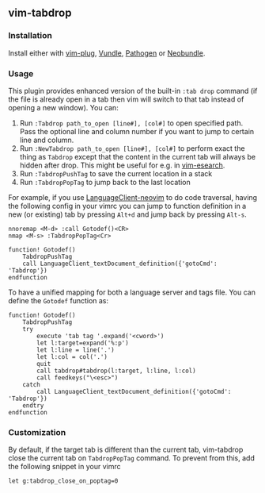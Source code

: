 ## vim-tabdrop

### Installation
Install either with [vim-plug](https://github.com/junegunn/vim-plug), [Vundle](https://github.com/gmarik/vundle), [Pathogen](https://github.com/tpope/vim-pathogen) or [Neobundle](https://github.com/Shougo/neobundle.vim).

### Usage
This plugin provides enhanced version of the built-in `:tab drop` command (if the file is already open in a tab then vim will switch to that tab instead of opening a new window). You can:
1. Run `:Tabdrop path_to_open [line#], [col#]` to open specified path. Pass the optional line and column number if you want to jump to certain line and column.
2. Run `:NewTabdrop path_to_open [line#], [col#]` to perform exact the thing as `Tabdrop` except that the content in the current tab will always be hidden after drop. This might be useful for e.g. in [vim-esearch](https://github.com/eugen0329/vim-esearch).
3. Run `:TabdropPushTag` to save the current location in a stack
4. Run `:TabdropPopTag` to jump back to the last location

For example, if you use [LanguageClient-neovim](https://github.com/autozimu/LanguageClient-neovim) to do code traversal, having the following config in your vimrc you can jump to function definition in a new (or existing) tab by pressing `Alt+d` and jump back by pressing `Alt-s`.

```vim
nnoremap <M-d> :call Gotodef()<CR>
nmap <M-s> :TabdropPopTag<Cr>

function! Gotodef()
    TabdropPushTag
    call LanguageClient_textDocument_definition({'gotoCmd': 'Tabdrop'})
endfunction
```

To have a unified mapping for both a language server and tags file. You can define the `Gotodef` function as:
```vim
function! Gotodef()
    TabdropPushTag
    try
        execute 'tab tag '.expand('<cword>')
        let l:target=expand('%:p')
        let l:line = line('.')
        let l:col = col('.')
        quit
        call tabdrop#tabdrop(l:target, l:line, l:col)
        call feedkeys("\<esc>")
    catch
        call LanguageClient_textDocument_definition({'gotoCmd': 'Tabdrop'})
    endtry
endfunction
```

### Customization
By default, if the target tab is different than the current tab, vim-tabdrop close the current tab on `TabdropPopTag` command. To prevent from this, add the following snippet in your vimrc

```vim
let g:tabdrop_close_on_poptag=0
```
